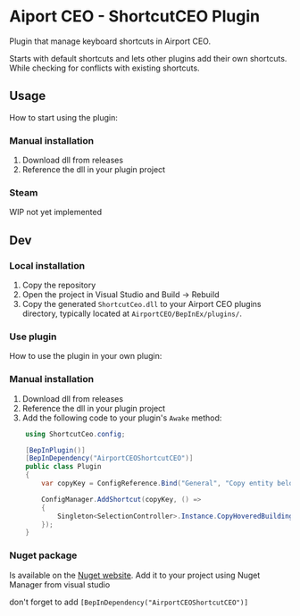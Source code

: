 # Aiport CEO - ShortcutCEO Plugin

Plugin that manage keyboard shortcuts in Airport CEO.

Starts with default shortcuts and lets other plugins add their own shortcuts. While checking for conflicts with existing shortcuts.

## Usage
How to start using the plugin:

### Manual installation
1. Download dll from releases
2. Reference the dll in your plugin project 

### Steam
WIP not yet implemented

## Dev

### Local installation
1. Copy the repository
2. Open the project in Visual Studio and Build -> Rebuild
3. Copy the generated `ShortcutCeo.dll` to your Airport CEO plugins directory, typically located at `AirportCEO/BepInEx/plugins/`.

### Use plugin
How to use the plugin in your own plugin:

### Manual installation
1. Download dll from releases
2. Reference the dll in your plugin project 
3. Add the following code to your plugin's `Awake` method:
```csharp	
    using ShortcutCeo.config;

    [BepInPlugin()]
    [BepInDependency("AirportCEOShortcutCEO")]
    public class Plugin 
    {    
        var copyKey = ConfigReference.Bind("General", "Copy entity below cursor", new KeyboardShortcut(KeyCode.C, KeyCode.LeftControl), "Default in game is control + c");

        ConfigManager.AddShortcut(copyKey, () =>
        {
            Singleton<SelectionController>.Instance.CopyHoveredBuilding();
        });
    }
```

### Nuget package
Is available on the [Nuget website](https://www.nuget.org/packages/AirportCEOShortcutCEO/). 
Add it to your project using Nuget Manager from visual studio

don't forget to add `[BepInDependency("AirportCEOShortcutCEO")]`

